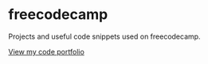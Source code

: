 # freecodecamp

Projects and useful code snippets used on freecodecamp.

<a href="https://www.freecodecamp.com/nicholasdshaw">View my code portfolio</a>